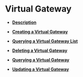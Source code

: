 # Virtual Gateway<a name="en-dc_topic_0055025320"></a>

-   **[Description](description-0.md)**  

-   **[Creating a Virtual Gateway](creating-a-virtual-gateway.md)**  

-   **[Querying a Virtual Gateway List](querying-a-virtual-gateway-list.md)**  

-   **[Deleting a Virtual Gateway](deleting-a-virtual-gateway.md)**  

-   **[Querying a Virtual Gateway](querying-a-virtual-gateway.md)**  

-   **[Updating a Virtual Gateway](updating-a-virtual-gateway.md)**  


